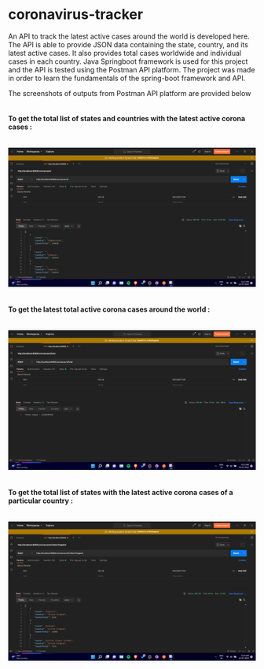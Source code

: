 # coronavirus-tracker
 An API to track the latest active cases around the world is developed here. The API is able to provide JSON data containing the state, country, and its latest active cases. It also provides total cases worldwide and individual cases in each country. Java Springboot framework is used for this project and the API is tested using the Postman API platform. The project was made in order to learn the fundamentals of the spring-boot framework and API.
 
 The screenshots of outputs from Postman API platform are provided below
<br>
<br>
<br>
<b>To get the total list of states and countries with the latest active corona cases :</b>
<br>
<br>
<br>
![alt text](https://github.com/ShravanSreedeep/coronavirus-tracker/blob/main/outputs/allStats.png)
<br>
<br>
<br>
<b>To get the latest total active corona cases around the world :</b>
<br>
<br>
<br>
![alt text](https://github.com/ShravanSreedeep/coronavirus-tracker/blob/main/outputs/totalCases.png)
<br>
<br>
<br>
<b>To get the total list of states with the latest active corona cases of a particular country :</b>
<br>
<br>
<br>
![alt text](https://github.com/ShravanSreedeep/coronavirus-tracker/blob/main/outputs/countryCases.png)
